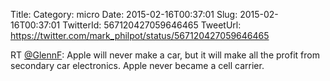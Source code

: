 Title: 
Category: micro
Date: 2015-02-16T00:37:01
Slug: 2015-02-16T00:37:01
TwitterId: 567120427059646465
TweetUrl: https://twitter.com/mark_philpot/status/567120427059646465

RT [@GlennF](https://twitter.com/GlennF): Apple will never make a car, but it will make all the profit from secondary car electronics. Apple never became a cell carrier.